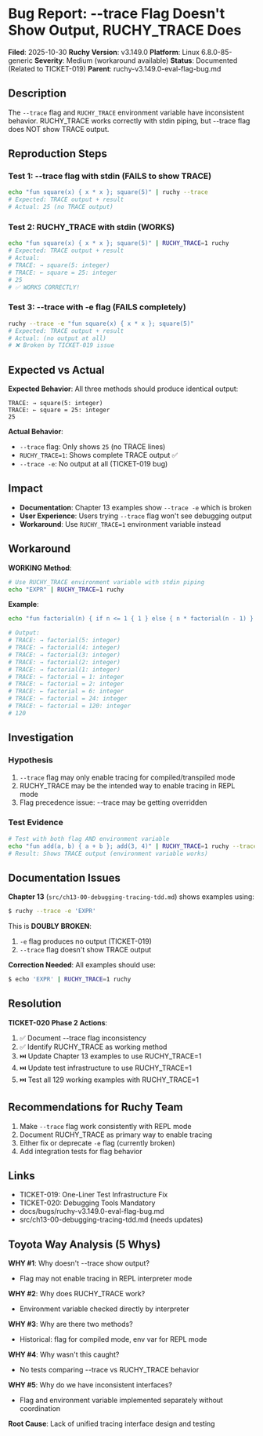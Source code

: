 # Bug Report: --trace Flag Doesn't Show Output, RUCHY_TRACE Does

**Filed**: 2025-10-30
**Ruchy Version**: v3.149.0
**Platform**: Linux 6.8.0-85-generic
**Severity**: Medium (workaround available)
**Status**: Documented (Related to TICKET-019)
**Parent**: ruchy-v3.149.0-eval-flag-bug.md

## Description

The `--trace` flag and `RUCHY_TRACE` environment variable have inconsistent behavior. RUCHY_TRACE works correctly with stdin piping, but --trace flag does NOT show TRACE output.

## Reproduction Steps

### Test 1: --trace flag with stdin (FAILS to show TRACE)
```bash
echo "fun square(x) { x * x }; square(5)" | ruchy --trace
# Expected: TRACE output + result
# Actual: 25 (no TRACE output)
```

### Test 2: RUCHY_TRACE with stdin (WORKS)
```bash
echo "fun square(x) { x * x }; square(5)" | RUCHY_TRACE=1 ruchy
# Expected: TRACE output + result
# Actual:
# TRACE: → square(5: integer)
# TRACE: ← square = 25: integer
# 25
# ✅ WORKS CORRECTLY!
```

### Test 3: --trace with -e flag (FAILS completely)
```bash
ruchy --trace -e "fun square(x) { x * x }; square(5)"
# Expected: TRACE output + result
# Actual: (no output at all)
# ❌ Broken by TICKET-019 issue
```

## Expected vs Actual

**Expected Behavior**:
All three methods should produce identical output:
```
TRACE: → square(5: integer)
TRACE: ← square = 25: integer
25
```

**Actual Behavior**:
- `--trace` flag: Only shows `25` (no TRACE lines)
- `RUCHY_TRACE=1`: Shows complete TRACE output ✅
- `--trace -e`: No output at all (TICKET-019 bug)

## Impact

- **Documentation**: Chapter 13 examples show `--trace -e` which is broken
- **User Experience**: Users trying `--trace` flag won't see debugging output
- **Workaround**: Use `RUCHY_TRACE=1` environment variable instead

## Workaround

**WORKING Method**:
```bash
# Use RUCHY_TRACE environment variable with stdin piping
echo "EXPR" | RUCHY_TRACE=1 ruchy
```

**Example**:
```bash
echo "fun factorial(n) { if n <= 1 { 1 } else { n * factorial(n - 1) } }; factorial(5)" | RUCHY_TRACE=1 ruchy

# Output:
# TRACE: → factorial(5: integer)
# TRACE: → factorial(4: integer)
# TRACE: → factorial(3: integer)
# TRACE: → factorial(2: integer)
# TRACE: → factorial(1: integer)
# TRACE: ← factorial = 1: integer
# TRACE: ← factorial = 2: integer
# TRACE: ← factorial = 6: integer
# TRACE: ← factorial = 24: integer
# TRACE: ← factorial = 120: integer
# 120
```

## Investigation

### Hypothesis
1. `--trace` flag may only enable tracing for compiled/transpiled mode
2. RUCHY_TRACE may be the intended way to enable tracing in REPL mode
3. Flag precedence issue: --trace may be getting overridden

### Test Evidence
```bash
# Test with both flag AND environment variable
echo "fun add(a, b) { a + b }; add(3, 4)" | RUCHY_TRACE=1 ruchy --trace
# Result: Shows TRACE output (environment variable works)
```

## Documentation Issues

**Chapter 13** (`src/ch13-00-debugging-tracing-tdd.md`) shows examples using:
```bash
$ ruchy --trace -e 'EXPR'
```

This is **DOUBLY BROKEN**:
1. `-e` flag produces no output (TICKET-019)
2. `--trace` flag doesn't show TRACE output

**Correction Needed**:
All examples should use:
```bash
$ echo 'EXPR' | RUCHY_TRACE=1 ruchy
```

## Resolution

**TICKET-020 Phase 2 Actions**:
1. ✅ Document --trace flag inconsistency
2. ✅ Identify RUCHY_TRACE as working method
3. ⏭️ Update Chapter 13 examples to use RUCHY_TRACE=1
4. ⏭️ Update test infrastructure to use RUCHY_TRACE=1
5. ⏭️ Test all 129 working examples with RUCHY_TRACE=1

## Recommendations for Ruchy Team

1. Make `--trace` flag work consistently with REPL mode
2. Document RUCHY_TRACE as primary way to enable tracing
3. Either fix or deprecate `-e` flag (currently broken)
4. Add integration tests for flag behavior

## Links

- TICKET-019: One-Liner Test Infrastructure Fix
- TICKET-020: Debugging Tools Mandatory
- docs/bugs/ruchy-v3.149.0-eval-flag-bug.md
- src/ch13-00-debugging-tracing-tdd.md (needs updates)

## Toyota Way Analysis (5 Whys)

**WHY #1**: Why doesn't --trace show output?
- Flag may not enable tracing in REPL interpreter mode

**WHY #2**: Why does RUCHY_TRACE work?
- Environment variable checked directly by interpreter

**WHY #3**: Why are there two methods?
- Historical: flag for compiled mode, env var for REPL mode

**WHY #4**: Why wasn't this caught?
- No tests comparing --trace vs RUCHY_TRACE behavior

**WHY #5**: Why do we have inconsistent interfaces?
- Flag and environment variable implemented separately without coordination

**Root Cause**: Lack of unified tracing interface design and testing
